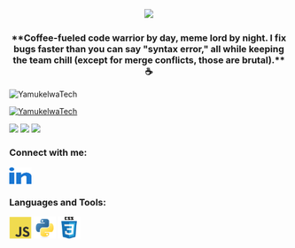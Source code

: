<div id="header" align="center">
  <img src="https://media.giphy.com/media/3MTQxYZeiDm12/giphy.gif" width="700" align:center />
</div>

<h3 align="center">
  **Coffee-fueled code warrior by day, meme lord by night. I fix bugs faster than you can say "syntax error," all while keeping the team chill (except for merge conflicts, those are brutal).** ☕️
</h3>

<p align="left">
  <img src="https://komarev.com/ghpvc/?username=YamukelwaTech&label=Profile%20views&color=0e75b6&style=flat" alt="YamukelwaTech" />
</p>

<p align="left">
  <a href="https://github.com/ryo-ma/github-profile-trophy"><img src="https://github-profile-trophy.vercel.app/?username=YamukelwaTech&theme=dark_lover" alt="YamukelwaTech" /></a>
</p>

<div>
  <a href="https://www.linkedin.com/in/yamukelwa-msimango-?utm_source=share&utm_campaign=share_via&utm_content=profile&utm_medium=ios_app" target="_blank"><img src="https://img.shields.io/badge/LinkedIn-0077B5?style=for-the-badge&logo=linkedin&logoColor=white" target="_blank"></a>
  <a href="https://github.com/YamukelwaTech" target="_blank"><img src="https://img.shields.io/badge/GitHub-100000?style=for-the-badge&logo=github&logoColor=white" target="_blank"></a>
  <a href="mailto:yammsimango@gmail.com"><img src="https://img.shields.io/badge/-Gmail-%23333?style=for-the-badge&logo=gmail&logoColor=white" target="_blank"></a>
</div>

<h3 align="left">Connect with me:</h3>

<p align="left">
  <a href="https://www.linkedin.com/in/yamukelwa-msimango-?utm_source=share&utm_campaign=share_via&utm_content=profile&utm_medium=ios_app" target="blank"><img align="center" src="https://raw.githubusercontent.com/teamedwardforever/Readme-Generator/71f25dd8b98329b168142a6b782a107b75eab178/svg/Social/linked-in-alt.svg" alt="YamukelwaMsimango" height="30" width="40" /></a>
</p>

<h3 align="left">Languages and Tools:</h3>

<p align="left">
  <img src="https://raw.githubusercontent.com/teamedwardforever/Readme-Generator/71f25dd8b98329b168142a6b782a107b75eab178/svg/Skills/Languages/javascript-original.svg" alt="Javascript" width="40" height="40"/>
  <img src="https://raw.githubusercontent.com/teamedwardforever/Readme-Generator/71f25dd8b98329b168142a6b782a107b75eab178/svg/Skills/Languages/python-original.svg" alt="Python" width="40" height="40"/>
  <img src="https://raw.githubusercontent.com/teamedwardforever/Readme-Generator/71f25dd8b98329b168142a6b782a107b75eab178/svg/Skills/Frontend/css3-original-wordmark.svg" alt="Css" width="40" height="40"/>
  <img src="https://raw.githubusercontent.com/teamedwardforever/Readme-Generator/71f25dd8b9

